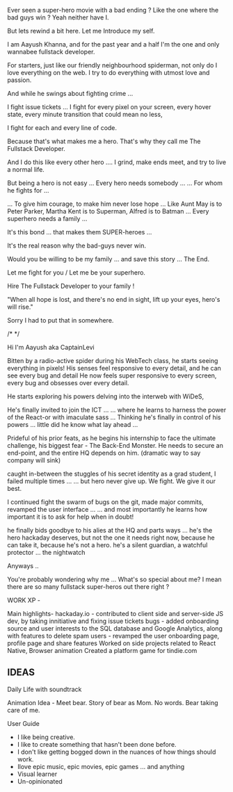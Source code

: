 Ever seen a super-hero movie with a bad ending ?
Like the one where the bad guys win ?
Yeah neither have I.

But lets rewind a bit here.
Let me Introduce my self.

I am Aayush Khanna, and for the past year and a half I'm the one and only wannabee fullstack developer.

For starters, just like our friendly neighbourhood spiderman, not only do I love everything on the web.
I try to do everything with utmost love and passion.

And while he swings about fighting crime ...

I fight issue tickets ... 
I fight for every pixel on your screen, every hover state, every minute transition that could mean no less, 

I fight for each and every line of code.

Because that's what makes me a hero.
That's why they call me The <wannabee> Fullstack Developer.

And I do this like every other hero .... I grind, make ends meet, and try to live a normal life.

But being a hero is not easy ...
Every hero needs somebody ...
... For whom he fights for ...

... To give him courage, to make him never lose hope ...
Like Aunt May is to Peter Parker, Martha Kent is to Superman, Alfred is to Batman ...
Every superhero needs a family ...

It's this bond ...
that makes them SUPER-heroes ...

It's the real reason why the bad-guys never win.

Would you be willing to be my family ...
and save this story ...
The End.

Let me fight for you / Let me be your superhero.

Hire The Fullstack Developer to your family !


"When all hope is lost, and there's no end in sight, lift up your eyes, hero's will rise."


Sorry I had to put that in somewhere.

/* */

Hi I'm Aayush aka CaptainLevi

Bitten by a radio-active spider during his WebTech class, he starts seeing everything in pixels!
His senses feel responsive to every detail, and he can see every bug and detail
He now feels super responsive to every screen, every bug and obsesses over every detail.

He starts exploring his powers delving into the interweb with WiDeS, 

He's finally invited to join the <Avengers> ICT ...
... where he learns to harness the power of the React-or with imaculate sass ...
Thinking he's finally in control of his powers ... little did he know what lay ahead ...


Prideful of his prior feats, as he begins his internship to face the ultimate challenge, his biggest fear - The Back-End Monster.
He needs to secure an end-point, and the entire HQ depends on him. (dramatic way to say company will sink)

caught in-between the stuggles of his secret identity as a grad student, I failed multiple times ...
... but hero never give up. We fight. We give it our best.

I continued fight the swarm of bugs on the git, made major commits, revamped the user interface ...
... and most importantly he learns how important it is to ask for help when in doubt!

he finally bids goodbye to his alies at the HQ and parts ways ...
he's the hero hackaday deserves, but not the one it needs right now, 
because he can take it, because he's not a hero. he's a silent guardian, a watchful protector ...
the nightwatch

Anyways ..

You're probably wondering why me ...
What's so special about me?
I mean there are so many fullstack super-heros out there right ?



WORK XP -

Main highlights-
hackaday.io
    - contributed to client side and server-side JS dev, by taking innitiative and fixing issue tickets bugs
    - added onboarding source and user interests to the SQL database and Google Analytics, along with features to delete spam users
    - revamped the user onboarding page, profile page and share features
Worked on side projects related to React Native, Browser animation
Created a platform game for tindie.com


## IDEAS

Daily Life with soundtrack

Animation Idea -
Meet bear.
Story of bear as Mom.
No words.
Bear taking care of me.


User Guide
* I like being creative.
* I like to create something that hasn't been done before.
* I don't like getting bogged down in the nuances of how things should work.
* Ilove epic music, epic movies, epic games ... and anything 
* Visual learner
* Un-opinionated

